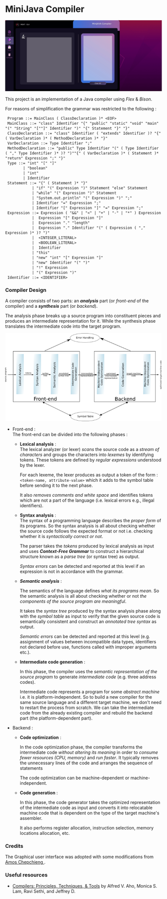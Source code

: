 # MiniJava Compiler
![demo](demo.gif)  

This project is an implementation of a Java compiler using *Flex* & *Bison*.


For reasons of simplification the grammar was restricted to the following :

```
 Program ::= MainClass ( ClassDeclaration )* <EOF>
 MainClass ::= "class" Identifier "{" "public" "static" "void" "main" "(" "String" "[""]" Identifier ")" "{" Statement "}" "}"
 ClassDeclaration ::= "class" Identifier ( "extends" Identifier )? "{" ( VarDeclaration )* ( MethodDeclaration )* "}"
 VarDeclaration ::= Type Identifier ";"
 MethodDeclaration ::= "public" Type Identifier "(" ( Type Identifier ( "," Type Identifier )* )? ")""{" ( VarDeclaration )* ( Statement )* "return" Expression ";" "}"
 Type ::= "int" "[" "]"
        | "boolean"
        | "int"
        | Identifier
 Statement ::= "{" ( Statement )* "}"
            | "if" "(" Expression ")" Statement "else" Statement
            | "while" "(" Expression ")" Statement
            | "System.out.println" "(" Expression ")" ";"
            | Identifier "=" Expression ";"
            | Identifier "[" Expression "]" "=" Expression ";"
 Expression ::= Expression ( "&&" | "<" | "+" | "-" | "*" ) Expression
            |  Expression "[" Expression "]"
            |  Expression "." "length"
            |  Expression "." Identifier "(" ( Expression ( "," Expression )* )? ")"
            |  <INTEGER_LITERAL>
            |  <BOOLEAN_LITERAL>
            |  Identifier
            | "this"
            | "new" "int" "[" Expression "]"
            | "new" Identifier "(" ")"
            | "!" Expression
            | "(" Expression ")"
 Identifier ::= <IDENTIFIER>
```
### Compiler Design
A compiler consists of two parts: an ***analysis*** part (or *front-end* of the compiler) and a ***synthesis*** part (or *backend*).

The analysis phase breaks up a source program into constituent pieces and produces an intermediate representation for it. While the synthesis phase translates the intermediate code into the target program.


![compiler architecture](compiler_design.png)

* Front-end : <br>
The front-end can be divided into the following phases : 

    * **Lexical analysis** : <br>
      The lexical analyzer (or lexer) *scans* the source code as a *stream of characters* and groups the characters into *lexemes* by identifying tokens. These tokens are defined by *regular expressions* understood by the lexer.
  
      For each lexeme, the lexer produces as output a token of the form :
      `<token-name, attribute-value>` which it adds to the symbol table before sending it to the next phase.
  
      It also *removes comments and white space* and identifies tokens which are not a part of the language (i.e. lexical errors e.g., illegal identifiers).

    * **Syntax analysis** : <br>
  The syntax of a programming language describes the *proper form* of its programs. So the syntax analysis is all about checking whether the source code follows the expected format or not i.e. checking whether it is *syntactically correct or not*. 
    
        The parser takes the *tokens* produced by lexical analysis as input and uses ***Context-Free Grammar*** to construct a hierarchical structure known as a *parse tree* (or syntax tree) as output.
    
      *Syntax errors* can be detected and reported at this level if an expression is not in accordance with the grammar.

    * ***Semantic analysis*** :
	
      The semantics of the language defines *what its programs mean*. So the semantic analysis is all about checking whether or not *the components of the source program are meaningful*. 
  
      It takes the *syntax tree* produced by the syntax analysis phase along with the *symbol table* as input to verify that the given source code is semantically consistent and construct an *annotated tree syntax* as output. 

      *Semantic errors* can be detected and reported at this level (e.g. assignment of values between incompatible data types, identifiers not declared before use, functions called with improper arguments etc.).

    * **Intermediate code generation** :
	
       In this phase, the compiler uses the *semantic representation of the source program* to generate *intermediate code* (e.g. three address codes). 
  
	   Intermediate code represents a program for some *abstract machine* i.e. it is platform-independent. So to build a new compiler for the same source language and a different target machine, we don't need to restart the process from scratch. We can take the intermediate code from the already existing compiler and rebuild the backend part (the platform-dependent part).


* Backend :
  
    * **Code optimization** : 
      
      In the code optimization phase, the compiler transforms the intermediate code *without altering its meaning* in order to *consume fewer resources (CPU, memory)* and *run faster*. It typically removes the unnecessary lines of the code and arranges the sequence of statements
      
      The code optimization can be machine-dependent or machine-independent.

    * **Code generation** :

      In this phase, the code generator takes the optimized representation of the intermediate code as input and converts it into relocatable machine code that is dependent on the type of the target machine's assembler. 
     
      It also performs register allocation, instruction selection, memory locations allocation, etc.

### Credits
The Graphical user interface was adopted with some modifications from [ 
Amos Chepchieng ](https://github.com/k33ptoo/javafx-sample-dashboard).

### Useful resources
* [Compilers: Principles, Techniques, & Tools](https://www.amazon.com/Compilers-Principles-Techniques-Tools-2nd/dp/0321486811) by Alfred V. Aho, Monica S. Lam, Ravi Sethi, and Jeffrey D.
